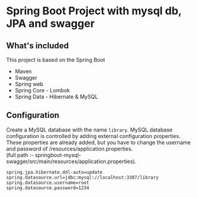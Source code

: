 # <b>Spring Boot Project with mysql db, JPA and swagger</b>

## What's included
This project is based on the Spring Boot

* Maven
* Swagger 
* Spring web
* Spring Core - Lombok
* Spring Data - Hibernate & MySQL

## Configuration 
Create a MySQL database with the name `library`. MySQL database configuration is controlled by adding external configuration properties. These properties are already added, but you have to change the username and password of /resources/application.properties.  
(full path :- springboot-mysql-swagger/src/main/resources/application.properties). 

`spring.jpa.hibernate.ddl-auto=update`  
`spring.datasource.url=jdbc:mysql://localhost:3307/library`      
`spring.datasource.username=root`     
`spring.datasource.password=1234`  

